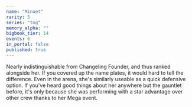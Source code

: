 ```yaml
---
name: "Minuet"
rarity: 5
series: "tng"
memory_alpha: ""
bigbook_tier: 14
events: 6
in_portal: false
published: true
---
```


Nearly indistinguishable from Changeling Founder, and thus ranked alongside her. If you covered up the name plates, it would hard to tell the difference. Even in the arena, she's similarly useable as a quick defensive option. If you've heard good things about her anywhere but the gauntlet before, it's only because she was performing with a star advantage over other crew thanks to her Mega event.
